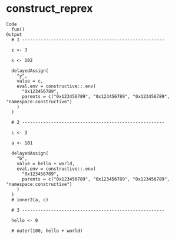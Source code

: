 # construct_reprex

    Code
      fun()
    Output
      # 1 ------------------------------------------------------
      
      z <- 3
      
      x <- 102
      
      delayedAssign(
        "y",
        value = c,
        eval.env = constructive::.env(
          "0x123456789",
          parents = c("0x123456789", "0x123456789", "0x123456789", "namespace:constructive")
        )
      )
      
      # 2 ------------------------------------------------------
      
      c <- 3
      
      a <- 101
      
      delayedAssign(
        "b",
        value = hello + world,
        eval.env = constructive::.env(
          "0x123456789",
          parents = c("0x123456789", "0x123456789", "0x123456789", "namespace:constructive")
        )
      )
      # inner2(a, c)
      
      # 3 ------------------------------------------------------
      
      hello <- 0
      
      # outer(100, hello + world)

